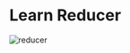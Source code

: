 <h1>Learn Reducer</h1>

![reducer](https://user-images.githubusercontent.com/116573908/224542743-99d95995-c2eb-4050-95e5-355a04b7b3fc.png)
